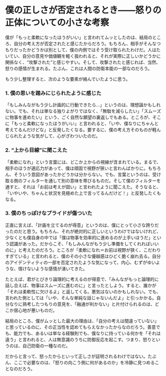 # 僕の正しさが否定されるとき——怒りの正体についての小さな考察

僕が「もっと柔軟になったほうがいい」と言われてムッとしたのは、結局のところ、自分の考え方が否定されたと感じたからだろう。もちろん、相手がそんなつもりだったかどうかは別として、僕の内側ではそう受け取られたわけだ。人はたいてい、自分の意見や価値観を軽く扱われると、それが実際に正しいかどうかに関係なく、“攻撃された”と感じやすい。そして、攻撃されたと感じれば、当然、怒りの感情が生まれる。たぶん、これは人間の防衛本能の一部なのだろう。

もう少し整理すると、次のような要素が絡んでいたように思う。

### 1. **僕の思いを踏みにじられたように感じた**

「もしみんながもう少し計画的に行動できたら…」というのは、理想論かもしれない。でも、それは単なる独りよがりではなく、「無駄を減らしたい」「スムーズに物事を進めたい」という、ごく自然な願望の裏返しでもある。ところが、そこに「もっと柔軟になったほうがいい」と言われると、「いや、僕なりにちゃんと考えてるんだけどな」と反発したくなる。要するに、僕の考え方そのものが軽んじられたような気がして、心がざわついたのだ。

### 2. **“上から目線”に聞こえた**

「柔軟になれ」という言葉には、どこか上からの視線が含まれている。まるで、相手のほうが適応力があって、僕は頑固で視野が狭いと言わんばかりに。もちろん、そういう意図があったかどうかは分からない。でも、言葉というのは、受け取る側のフィルターを通して別の意味を帯びるものだ。そして僕のフィルターを通すと、それは「お前は考えが固い」と言われたように聞こえた。そうなると、「いやいや、ちゃんと状況を見極めた上で言ってるんだけど！」と反発したくもなる。

### 3. **僕のちっぽけなプライドが傷ついた**

正直に言えば、「計画を立てるのが得意」というのは、僕にとって小さな誇りだったのだと思う。もちろん、それが絶対的に正しいというわけではないけれど、少なくとも僕自身の中では「僕は物事を効率的に進めるのが上手いほうだ」という認識があった。だからこそ、「もしみんながもう少し準備をしてくれればいいのに」と考えたのだろう。ところが「柔軟になれ＝お前は視野が狭く、こだわりすぎている」と言われると、僕のその小さな優越感はひどく脆く崩れ去る。自分のアイデンティティの一部を否定されたような気になって、内心、むずがゆいような、情けないような感情が湧いてきた。

たとえば、君がとびきり論理的に考えるのが得意で、「みんながもっと論理的に話し合えば、物事はスムーズに進むのに」と言ったとしよう。すると、誰かが「それは柔軟性に欠けるよ」と返してくる。悪気はないのかもしれない。でも、言われた側としては「いや、そんな単純な話じゃないんだよ」と引っかかる。自分なりに熟考したつもりの意見を、「融通が利かない」と片付けられるのは、どこか居心地が悪いものだ。

結局のところ、僕がムッとした最大の理由は、「自分の考えは間違っていない」と思っているのに、その正当性を認めてもらえなかったからなのだろう。善意でも、能力でも、あるいは単なる経験則でも、僕なりに持っている何かを「それは違う」と言われると、人は無意識のうちに防御反応を起こす。つまり、怒りというのは、自己防衛の一種なのだ。

だからと言って、怒ったからといって正しさが証明されるわけではない。たぶん、ここで必要なのは、「怒りの向こう側に何があるのか」を冷静に見つめることなのだろう。
